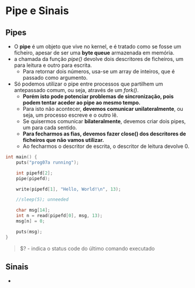 # Pipe e Sinais

## Pipes

- O **pipe** é um objeto que vive no kernel, e é tratado como se fosse um ficheiro, apesar de ser uma **byte queue** armazenada em memória.
- a chamada da função *pipe()* devolve dois descritores de ficheiros, um para leitura e outro para escrita.
  - Para retornar dois números, usa-se um array de inteiros, que é passado como argumento.
- Só podemos utilizar o pipe entre processos que partilhem um antepassado comum, ou seja, através de um *fork()*.
  - **Porém isto pode potenciar problemas de sincronização, pois podem tentar aceder ao pipe ao mesmo tempo.**
  - Para isto não acontecer, **devemos comunicar unilateralmente**, ou seja, um processo escreve e o outro lê.
  - Se quisermos comunicar **bilateralmente**, devemos criar dois pipes, um para cada sentido.
  - **Para fecharmos as fias, devemos fazer close() dos descritores de ficheiros que não vamos utilizar.**
  - Ao fecharmos o descritor de escrita, o descritor de leitura devolve 0.


```c
int main() {
    puts("prog07a running");

    int pipefd[2];
    pipe(pipefd);

    write(pipefd[1], "Hello, World!\n", 13);

    //sleep(5); unneeded

    char msg[14];
    int n = read(pipefd[0], msg, 13);
    msg[n] = 0;

    puts(msg);
}
```

>  $? - indica o status code do último comando executado

## Sinais

- 